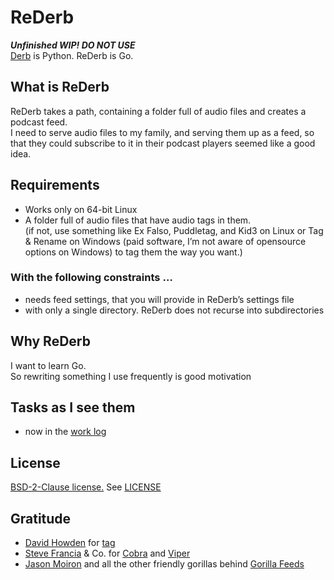 # ReDerb

***Unfinished WIP! DO NOT USE***  
[Derb](https://github.com/jasonbraganza/derb) is Python. ReDerb is Go.

## What is ReDerb
ReDerb takes a path, containing a folder full of audio files and creates a podcast feed.  
I need to serve audio files to my family, and serving them up as a feed, 
so that they could subscribe to it in their podcast players seemed like a good idea.

## Requirements
- Works only on 64-bit Linux
- A folder full of audio files that have audio tags in them.  
 (if not, use something like Ex Falso, Puddletag, and Kid3 on Linux or Tag & Rename on Windows (paid software, I’m not aware of opensource options on Windows) to tag them the way you want.)

### With the following constraints …
- needs feed settings, that you will provide in ReDerb’s settings file
- with only a single directory. ReDerb does not recurse into subdirectories

## Why ReDerb
I want to learn Go.  
So rewriting something I use frequently is good motivation



## Tasks as I see them
- now in the [work log](work-log.md)

## License
[BSD-2-Clause license.](https://opensource.org/license/bsd-2-clause)
See [LICENSE](LICENSE)

## Gratitude
- [David Howden](https://github.com/dhowden) for [tag](https://github.com/dhowden/tag)
- [Steve Francia](https://spf13.com/) & Co. for [Cobra](https://github.com/spf13/cobra) and [Viper](https://github.com/spf13/viper)
- [Jason Moiron](https://github.com/jmoiron) and all the other friendly gorillas behind [Gorilla Feeds](https://github.com/gorilla/feeds)